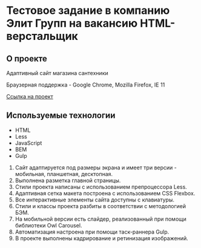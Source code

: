# Тестовое задание в компанию Элит Групп на вакансию HTML-верстальщик

## О проекте
Адаптивный сайт магазина сантехники

Браузерная поддержка - Google Chrome, Mozilla Firefox, IE 11

[Ссылка на проект](https://pavel-nyukalo.github.io/test-elit-group/)

## Используемые технологии
* HTML
* Less
* JavaScript
* BEM
* Gulp

1. Сайт адаптируется под размеры экрана и имеет три версии - мобильная, планшетная, десктопная.  
2. Выполнена разметка главной страницы.  
3. Стили проекта написаны с использованием препроцессора Less.  
4. Адаптивная сетка макета построена с использованием CSS Flexbox.    
5. Все интерактивные элементы сайта доступны с клавиатуры.  
6. Стили и классы проекта разбиты в соответствии с методологией БЭМ.  
7. На мобильной версии есть слайдер, реализованный при помощи библиотеки Owl Carousel.  
8. Автоматизация настроена при помощи таск-раннера Gulp.  
9. В проекте выполнены кадрирование и ретинизация изображений. 
